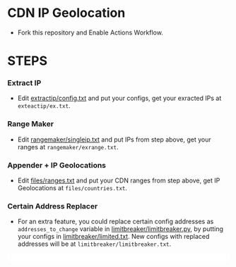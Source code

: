 # CDN IP Geolocation

* Fork this repository and Enable Actions Workflow.

# STEPS

### Extract IP
* Edit [extractip/config.txt](./extractip/config.txt) and put your configs, get your exracted IPs at `exteactip/ex.txt`.

### Range Maker
* Edit [rangemaker/singleip.txt](./rangemaker/singleip.txt) and put IPs from step above, get your ranges at `rangemaker/exrange.txt`.

### Appender + IP Geolocations
* Edit [files/ranges.txt](./files/ranges.txt) and put your CDN ranges from step above, get IP Geolocations at `files/countries.txt`.

### Certain Address Replacer
* For an extra feature, you could replace certain config addresses as `addresses_to_change` variable in [limitbreaker/limitbreaker.py](./limitbreaker/limitbreaker.py), by putting your configs in [limitbreaker/limited.txt](./limitbreaker/limited.txt). New configs with replaced addresses will be at `limitbreaker/limitbreaker.txt`.

![0](https://raw.githubusercontent.com/Surfboardv2ray/IPGeolocation/main/.github/media/line.gif)
